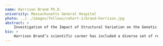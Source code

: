 ```yaml
---
name: Harrison Brand Ph.D.
university: Massachusetts General Hospital
photo: ../../images/fellows/cohort-1/brand-harrison.jpg
abstract: >
    Investigation of the Impact of Structural Variation on the Genetic Etiology of Type 2 Diabetes and Glycemic Traits
bio: >
    Harrison Brand’s scientific career has included a diverse set of research pursuits that have reflected a natural evolution towards his ultimate goal of understanding how genetic variation contributes to complex disease. After completion of his PhD in Human Genetics, he accepted a postdoc position in the lab of Dr. Michael Talkowski at the Center for Genomic Medicine at MGH investigating the impact of structural variation (SV) on developmental disorders. Upon completion of his postdoc, Dr. Brand accepted a junior faculty position in the Department of Neurology at MGH, where he continues to evaluate the impact of SV on disease.
---
```

